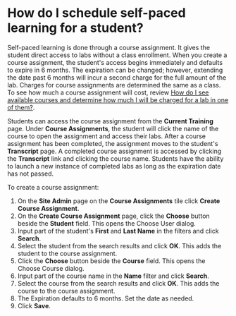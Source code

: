 # How do I schedule self-paced learning for a student?

Self-paced learning is done through a course assignment. It gives the student direct access to labs without a class enrollment. When you create a course assignment, the student's access begins immediately and defaults to expire in 6 months. The expiration can be changed; however, extending the date past 6 months will incur a second charge for the full amount of the lab. Charges for course assignments are determined the same as a class. To see how much a course assignment will cost, review [How do I see available courses and determine how much I will be charged for a lab in one of them?](/tms/tms-administrators/courses-and-labs/see-available-courses-and-determine-cost-for-lab-in-one.md).

Students can access the course assignment from the **Current Training** page. Under **Course Assignments**, the student will click the name of the course to open the assignment and access their labs. After a course assignment has been completed, the assignment moves to the student's **Transcript** page. A completed course assignment is accessed by clicking the **Transcript** link and clicking the course name. Students have the ability to launch a new instance of completed labs as long as the expiration date has not passed.

To create a course assignment:
1. On the **Site Admin** page on the **Course Assignments** tile click **Create Course Assignment**. 
1. On the **Create Course Assignment** page, click the **Choose** button beside the **Student** field. This opens the Choose User dialog. 
1. Input part of the student's **First** and **Last Name** in the filters and click **Search**. 
1. Select the student from the search results and click **OK**. This adds the student to the course assignment. 
1. Click the **Choose** button beside the **Course** field. This opens the Choose Course dialog. 
1. Input part of the course name in the **Name** filter and click **Search**. 
1. Select the course from the search results and click **OK**. This adds the course to the course assignment. 
1. The Expiration defaults to 6 months. Set the date as needed.
1. Click **Save**.

